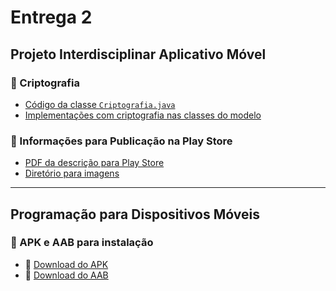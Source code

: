 # Entrega 2

## Projeto Interdisciplinar Aplicativo Móvel

### 🔐 Criptografia
- [Código da classe `Criptografia.java`](https://github.com/2025-1-NCC3/Projeto1/blob/main/src/Entrega_2/Backend/app_simulado/app/src/main/java/com/umonitoring/utils/Criptografia.java)
- [Implementações com criptografia nas classes do modelo](https://github.com/2025-1-NCC3/Projeto1/tree/main/src/Entrega_2/Backend/app_simulado/app/src/main/java/com/umonitoring/models)

### 📝 Informações para Publicação na Play Store
- [PDF da descrição para Play Store](https://github.com/2025-1-NCC3/Projeto1/raw/main/documentos/Entrega%202/Projeto%20Interdisciplinar%20Aplicativo%20M%C3%B3vel/U-Monitoring%20-%20descri%C3%A7%C3%A3o%20para%20PlayStore.pdf)
- [Diretório para imagens](https://github.com/2025-1-NCC3/Projeto1/tree/main/documentos/Entrega%202/Projeto%20Interdisciplinar%20Aplicativo%20M%C3%B3vel)

---

## Programação para Dispositivos Móveis

### 📱 APK e AAB para instalação

- 🔽 [Download do APK](https://github.com/2025-1-NCC3/Projeto1/raw/main/src/Entrega_2/U-Monitoring-v1.apk)
- 🔽 [Download do AAB](https://github.com/2025-1-NCC3/Projeto1/raw/main/src/Entrega_2/U-Monitoring-v1.aab)

